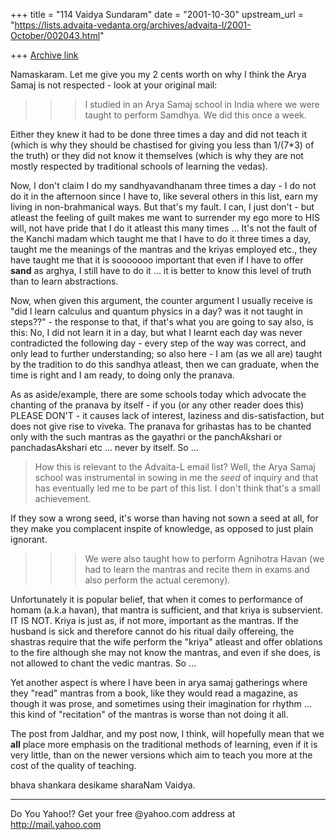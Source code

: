 +++
title = "114 Vaidya Sundaram"
date = "2001-10-30"
upstream_url = "https://lists.advaita-vedanta.org/archives/advaita-l/2001-October/002043.html"

+++
[Archive link](https://lists.advaita-vedanta.org/archives/advaita-l/2001-October/002043.html)

Namaskaram.
 Let me give you my 2 cents worth on why I think the Arya Samaj is not
respected -
 look at your original mail:

> > > I studied in an Arya Samaj school in India where we were taught to
> > > perform Samdhya. We did this once a week.

 Either they knew it had to be done three times a day and did not teach it
(which is why they should be chastised for giving you less than 1/(7*3) of
the truth) or they did not know it themselves (which is why they are not
mostly respected by traditional schools of learning the vedas).

 Now, I don't claim I do my sandhyavandhanam three times a day - I do not do
it in the afternoon since I have to, like several others in this list, earn
my living in non-brahmanical ways. But that's my fault. I can, I just
don't - but atleast the feeling of guilt makes me want to surrender my ego
more to HIS will, not have pride that I do it atleast this many times ...
It's not the fault of the Kanchi madam which taught me that I have to do it
three times a day, taught me the meanings of the mantras and the kriyas
employed etc., they have taught me that it is sooooooo important that even
if I have to offer **sand** as arghya, I still have to do it ... it is
better to know this level of truth than to learn abstractions.

Now, when given this argument, the counter argument I usually receive is
"did I learn calculus and quantum physics in a day? was it not taught in
steps??" - the response to that, if that's what you are going to say also,
is this: No, I did not learn it in a day, but what I learnt each day was
never contradicted the following day - every step of the way was correct,
and only lead to further understanding; so also here - I am (as we all are)
taught by the tradition to do this sandhya atleast, then we can graduate,
when the time is right and I am ready, to doing only the pranava.

As as aside/example, there are some schools today which advocate the
chanting of the pranava by itself - if you (or any other reader does this)
PLEASE DON'T - it causes lack of interest, laziness and dis-satisfaction,
but does not give rise to viveka. The pranava for grihastas has to be
chanted only with the such mantras as the gayathri or the panchAkshari or
panchadasAkshari etc ... never by itself. So ...

> How this is relevant to the Advaita-L email list? Well, the Arya Samaj
> school was instrumental in sowing in me the *seed* of inquiry and that has
> eventually led me to be part of this list. I don't think that's a small
> achievement.

 If they sow a wrong seed, it's worse than having not sown a seed at all,
for they make you complacent inspite of knowledge, as opposed to just plain
ignorant.

> > > We were also taught how to perform Agnihotra Havan (we had to learn
the
> > > mantras and recite them in exams and also perform the actual
ceremony).

 Unfortunately it is popular belief, that when it comes to performance of
homam (a.k.a havan), that mantra is sufficient, and that kriya is
subservient. IT IS NOT. Kriya is just as, if not more, important as the
mantras. If the husband is sick and therefore cannot do his ritual daily
offereing, the shastras require that the wife perform the "kriya" atleast
and offer oblations to the fire although she may not know the mantras, and
even if she does, is not allowed to chant the vedic mantras. So ...

Yet another aspect is where I have been in arya samaj gatherings where they
"read" mantras from a book, like they would read a magazine, as though it
was prose, and sometimes using their imagination for rhythm ... this kind of
"recitation" of the mantras is worse than not doing it all.

The post from Jaldhar, and my post now, I think, will hopefully mean that we
**all** place more emphasis on the traditional methods of learning, even if
it is very little, than on the newer versions which aim to teach you more at
the cost of the quality of teaching.

bhava shankara desikame sharaNam
Vaidya.



_________________________________________________________
Do You Yahoo!?
Get your free @yahoo.com address at http://mail.yahoo.com


